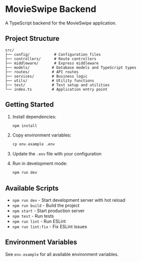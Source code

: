 # MovieSwipe Backend

A TypeScript backend for the MovieSwipe application.

## Project Structure

```
src/
├── config/           # Configuration files
├── controllers/      # Route controllers
├── middleware/       # Express middleware
├── models/          # Database models and TypeScript types
├── routes/          # API routes
├── services/        # Business logic
├── utils/           # Utility functions
├── test/            # Test setup and utilities
└── index.ts         # Application entry point
```

## Getting Started

1. Install dependencies:
   ```bash
   npm install
   ```

2. Copy environment variables:
   ```bash
   cp env.example .env
   ```

3. Update the `.env` file with your configuration

4. Run in development mode:
   ```bash
   npm run dev
   ```

## Available Scripts

- `npm run dev` - Start development server with hot reload
- `npm run build` - Build the project
- `npm start` - Start production server
- `npm test` - Run tests
- `npm run lint` - Run ESLint
- `npm run lint:fix` - Fix ESLint issues

## Environment Variables

See `env.example` for all available environment variables. 